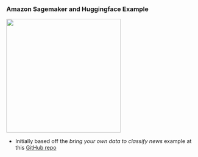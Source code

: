 ### Amazon Sagemaker and Huggingface Example

<img src="https://huggingface.co/front/assets/promo/amazon_sagemaker_x_huggingface.png" alt="" height="300"/>

* Initially based off the *bring your own data to classify news* example at this [GitHub repo](https://github.com/aws-samples/classify-news-amazon-sagemaker-hugging-face)